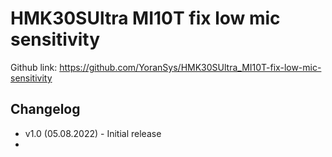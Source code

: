 #  HMK30SUltra MI10T fix low mic sensitivity 

Github link: https://github.com/YoranSys/HMK30SUltra_MI10T-fix-low-mic-sensitivity

## Changelog

* v1.0 (05.08.2022) - Initial release
* 

